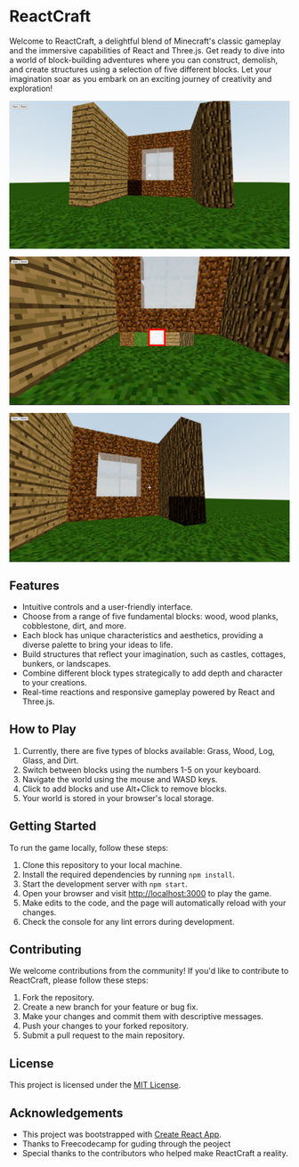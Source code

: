 # ReactCraft

Welcome to ReactCraft, a delightful blend of Minecraft's classic gameplay and the immersive capabilities of React and Three.js. Get ready to dive into a world of block-building adventures where you can construct, demolish, and create structures using a selection of five different blocks. Let your imagination soar as you embark on an exciting journey of creativity and exploration!


<p align="center">
  <img width="700" align="center" src="./Screenshots/1.png" alt="Image"/>
</p>

<p align="center">
  <img width="700" align="center" src="./Screenshots/2.png" alt="Image"/>
</p>

<p align="center">
  <img width="700" align="center" src="./Screenshots/3.png" alt="Image"/>
</p>

## Features

- Intuitive controls and a user-friendly interface.
- Choose from a range of five fundamental blocks: wood, wood planks, cobblestone, dirt, and more.
- Each block has unique characteristics and aesthetics, providing a diverse palette to bring your ideas to life.
- Build structures that reflect your imagination, such as castles, cottages, bunkers, or landscapes.
- Combine different block types strategically to add depth and character to your creations.
- Real-time reactions and responsive gameplay powered by React and Three.js.

## How to Play

1. Currently, there are five types of blocks available: Grass, Wood, Log, Glass, and Dirt.
2. Switch between blocks using the numbers 1-5 on your keyboard.
3. Navigate the world using the mouse and WASD keys.
4. Click to add blocks and use Alt+Click to remove blocks.
5. Your world is stored in your browser's local storage.

## Getting Started

To run the game locally, follow these steps:

1. Clone this repository to your local machine.
2. Install the required dependencies by running `npm install`.
3. Start the development server with `npm start`.
4. Open your browser and visit [http://localhost:3000](http://localhost:3000) to play the game.
5. Make edits to the code, and the page will automatically reload with your changes.
6. Check the console for any lint errors during development.

## Contributing

We welcome contributions from the community! If you'd like to contribute to ReactCraft, please follow these steps:

1. Fork the repository.
2. Create a new branch for your feature or bug fix.
3. Make your changes and commit them with descriptive messages.
4. Push your changes to your forked repository.
5. Submit a pull request to the main repository.

## License

This project is licensed under the [MIT License](https://github.com/Kartik-Katkar/ReactCraft/blob/main/LICENSE).

## Acknowledgements

- This project was bootstrapped with [Create React App](https://github.com/facebook/create-react-app).
- Thanks to Freecodecamp for guding through the peoject
- Special thanks to the contributors who helped make ReactCraft a reality.
